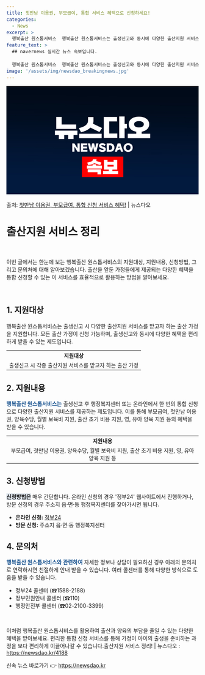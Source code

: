 ```yaml
---
title: 첫만남 이용권, 부모급여, 통합 서비스 혜택으로 신청하세요!
categories:
  - News
excerpt: >
  행복출산 원스톱서비스  행복출산 원스톱서비스는 출생신고와 동시에 다양한 출산지원 서비스를 한 번에 신청할 수…
feature_text: >
  ## navernews 실시간 뉴스 속보입니다.

  행복출산 원스톱서비스  행복출산 원스톱서비스는 출생신고와 동시에 다양한 출산지원 서비스를 한 번에 신청할 수…
image: '/assets/img/newsdao_breakingnews.jpg'
---
```


![뉴스다오 속보](/assets/img/newsdao_breakingnews.jpg)

<p>출처: <a href="https://newsdao.kr/4188" rel="dofollow">첫만남 이용권, 부모급여, 통합 신청 서비스 혜택!</a> | 뉴스다오</p>

<h1 data-ke-size="size24">출산지원 서비스 정리</h1>
<p data-ke-size="size16">&nbsp;</p>
이번 글에서는 한눈에 보는 행복출산 원스톱서비스의 지원대상, 지원내용, 신청방법, 그리고 문의처에 대해 알아보겠습니다. 출산을 앞둔 가정들에게 제공되는 다양한 혜택을 통합 신청할 수 있는 이 서비스를 효율적으로 활용하는 방법을 알아보세요.
<p data-ke-size="size16">&nbsp;</p>

<h2 data-ke-size="size26">1. 지원대상</h2>
<p data-ke-size="size16">행복출산 원스톱서비스는 출생신고 시 다양한 출산지원 서비스를 받고자 하는 출산 가정을 지원합니다. 모든 출산 가정이 신청 가능하며, 출생신고와 동시에 다양한 혜택을 편리하게 받을 수 있는 제도입니다.</p>
<table class="table_01">
	<tbody>
		<tr>
			<td style="text-align: center; height: 17px;"><b>지원대상</b></td>
		</tr>
		<tr>
			<td style="text-align: center; height: 17px;">출생신고 시 각종 출산지원 서비스를 받고자 하는 출산 가정</td>
		</tr>
	</tbody>
</table>


<h2 data-ke-size="size26">2. 지원내용</h2>
<p data-ke-size="size16"><span style="color: #1a5490;"><b>행복출산 원스톱서비스는</b></span> 출생신고 후 행정복지센터 또는 온라인에서 한 번의 통합 신청으로 다양한 출산지원 서비스를 제공하는 제도입니다. 이를 통해 부모급여, 첫만남 이용권, 양육수당, 월별 보육비 지원, 출산 초기 비용 지원, 영, 유아 양육 지원 등의 혜택을 받을 수 있습니다.</p>
<table class="table_01">
	<tbody>
		<tr>
			<td style="text-align: center; height: 17px;"><b>지원내용</b></td>
		</tr>
		<tr>
			<td style="text-align: center; height: 17px;">부모급여, 첫만남 이용권, 양육수당, 월별 보육비 지원, 출산 초기 비용 지원, 영, 유아 양육 지원 등</td>
		</tr>
	</tbody>
</table>

<h2 data-ke-size="size26">3. 신청방법</h2>
<p data-ke-size="size16"><span style="background-color: #21538527;"><b>신청방법은</b></span> 매우 간단합니다. 온라인 신청의 경우 '정부24' 웹사이트에서 진행하거나, 방문 신청의 경우 주소지 읍·면·동 행정복지센터를 찾아가시면 됩니다.</p>
<ul>
	<li><b>온라인 신청:</b> <a href="https://www.gov.kr/main?a=AA00214">정부24</a></li>
	<li><b>방문 신청:</b> 주소지 읍·면·동 행정복지센터</li>
</ul>

<h2 data-ke-size="size26">4. 문의처</h2>
<p data-ke-size="size16"><span style="color: #1a5490;"><b>행복출산 원스톱서비스와 관련하여</b></span> 자세한 정보나 상담이 필요하신 경우 아래의 문의처로 연락하시면 친절하게 안내 받을 수 있습니다. 여러 콜센터를 통해 다양한 방식으로 도움을 받을 수 있습니다.</p>
<ul>
	<li>정부24 콜센터 (☎1588-2188)</li>
	<li>정부민원안내 콜센터 (☎110)</li>
	<li>행정안전부 콜센터 (☎02-2100-3399)</li>
</ul>
<p data-ke-size="size16">&nbsp;</p>

이처럼 행복출산 원스톱서비스를 활용하여 출산과 양육의 부담을 줄일 수 있는 다양한 혜택을 받아보세요. 편리한 통합 신청 서비스를 통해 가정이 아이의 출생을 준비하는 과정을 보다 편리하게 이끌어나갈 수 있습니다.출산지원 서비스 정리! | 뉴스다오 : https://newsdao.kr/4188 

신속 뉴스 바로가기 👉 <a href="https://newsdao.kr" rel="dofollow">https://newsdao.kr</a>


